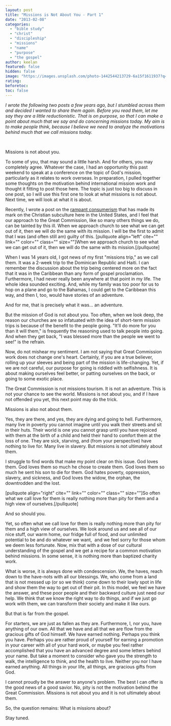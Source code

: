 ```yaml
---
layout: post
title: "Missions is Not About You - Part 1"
date: "2013-02-08"
categories: 
  - "bible study"
  - "christ"
  - "discipleship"
  - "missions"
  - "name"
  - "purpose"
  - "the gospel"
author: keelan
featured: false
hidden: false
image: "https://images.unsplash.com/photo-1442544213729-6a15f1611937?q=80&w=1932&auto=format&fit=crop&ixlib=rb-4.1.0&ixid=M3wxMjA3fDB8MHxwaG90by1wYWdlfHx8fGVufDB8fHx8fA%3D%3D"
rating:
beforetoc:
toc: false
---
```


_I wrote the following two posts a few years ago, but I stumbled across them and decided I wanted to share them again. Before you read them, let me say they are a little reductionistic. That is on purpose, so that I can make a point about much that we say and do concerning missions today. My aim is to make people think, because I believe we need to analyze the motivations behind much that we call missions today._

 

Missions is not about you.

To some of you, that may sound a little harsh. And for others, you may completely agree. Whatever the case, I had an opportunity this past weekend to speak at a conference on the topic of God's mission, particularly as it relates to work overseas. In preparation, I pulled together some thoughts on the motivation behind international mission work and thought it fitting to post those here. The topic is just too big to discuss in one post, so I will use this first one to look at what missions is not about. Next time, we will look at what it is about.

Recently, I wrote a post on the [rampant consumerism](http://blog.keelancook.com/2013/01/the-have-it-your-way-church.html) that has made its mark on the Christian subculture here in the United States, and I feel that our approach to the Great Commission, like so many others things we do, can be tainted by this ill. When we approach church to see what we can get out of it, then we will do the same with its mission. I will be the first to admit that I was (and often still am) guilty of this. \[pullquote align="left" cite="" link="" color="" class="" size=""\]When we approach church to see what we can get out of it, then we will do the same with its mission.\[/pullquote\]

When I was 14 years old, I got news of my first "missions trip," as we call them. It was a 2-week trip to the Dominican Republic and Haiti. I can remember the discussion about the trip being centered more on the fact that it was in the Caribbean than any form of gospel proclamation. Furthermore, I had never really been anywhere at that point in my life. The whole idea sounded exciting. And, while my family was too poor for us to hop on a plane and go to the Bahamas, I could get to the Caribbean this way, and then I, too, would have stories of an adventure.

And for me, that is precisely what it was… an adventure.

But the mission of God is not about you. Too often, when we look deep, the reason our churches are so infatuated with the idea of short-term mission trips is because of the benefit to the people going. "It'll do more for you than it will them," is frequently the reasoning used to talk people into going. And when they get back, "I was blessed more than the people we went to see!" is the refrain.

Now, do not mishear my sentiment. I am not saying that Great Commission work does not change one's heart. Certainly, if you are a true believer, rolling up your sleeves and being part of the mission is life-changing. Yet, if we are not careful, our purpose for going is riddled with selfishness. It is about making ourselves feel better, or patting ourselves on the back, or going to some exotic place.

The Great Commission is not missions tourism. It is not an adventure. This is not your chance to see the world. Missions is not about you, and if I have not offended you yet, this next point may do the trick.

Missions is also not about them.

Yes, they are there, and yes, they are dying and going to hell. Furthermore, many live in poverty you cannot imagine until you walk their streets and sit in their huts. Their world is one you cannot grasp until you have rejoiced with them at the birth of a child and held their hand to comfort them at the loss of one. They are sick, starving, and (from your perspective) have nothing to live for. Many live in slavery. But missions is not ultimately about them.

I struggle to find words that make my point clear on this issue. God loves them. God loves them so much he chose to create them. God loves them so much he sent his son to die for them. God hates poverty, oppression, slavery, and sickness, and God loves the widow, the orphan, the downtrodden and the lost.

\[pullquote align="right" cite="" link="" color="" class="" size=""\]So often what we call love for them is really nothing more than pity for them and a high view of ourselves.\[/pullquote\]

And so should you.

Yet, so often what we call love for them is really nothing more than pity for them and a high view of ourselves. We look around us and see all of our nice stuff, our warm home, our fridge full of food, and our unlimited potential to be and do whatever we want,  and we feel sorry for those whom we deem less fortunate. Now, mix that with a dose of our cultural understanding of the gospel and we get a recipe for a common motivation behind missions. In some sense, it is nothing more than baptized charity work.

What is worse, it is always done with condescension. We, the haves, reach down to the have-nots with all our blessings. We, who come from a land that is not messed up (or so we think) come down to their lowly spot in life and show them the way to get out of their pit. In this model, we feel we have the answer, and these poor people and their backward culture just need our help. We think that we know the right way to do things, and if we just go work with them, we can transform their society and make it like ours.

But that is far from the gospel.

For starters, we are just as fallen as they are. Furthermore, I, nor you, have anything of our own. All that we have and all that we are flow from the gracious gifts of God himself. We have earned nothing. Perhaps you think you have. Perhaps you are rather proud of yourself for earning a promotion in your career with all of your hard work, or maybe you feel rather accomplished that you have an advanced degree and some letters behind your name. But take a moment to consider who gave you the strength to walk, the intelligence to think, and the health to live. Neither you nor I have earned anything. All things in your life, all things, are gracious gifts from God.

I cannot proudly be the answer to anyone's problem. The best I can offer is the good news of a good savior. No, pity is not the motivation behind the Great Commission. Missions is not about you and it is not ultimately about them.

So, the question remains: What is missions about?

Stay tuned.
